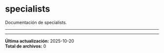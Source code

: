 # specialists

Documentación de specialists.

---

---

**Última actualización:** 2025-10-20  
**Total de archivos:** 0
